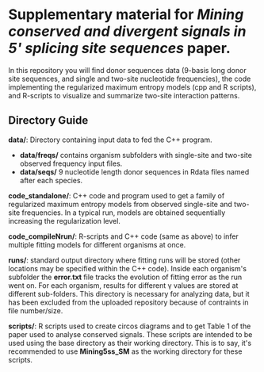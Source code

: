 # Supplementary material for *Mining conserved and divergent signals in 5' splicing site sequences* paper. 
In this repository you will find donor sequences data (9-basis long donor site sequences, and single and two-site nucleotide frequencies), the code implementing the regularized maximum entropy models (cpp and R scripts), and R-scripts to visualize and summarize two-site interaction patterns.


## Directory Guide

**data/**: Directory containing input data to fed the C++ program. 
* **data/freqs/** contains organism subfolders with single-site and two-site observed frequency input files. 
* **data/seqs/** 9 nucleotide length donor sequences in Rdata files named after each species.

**code_standalone/**: C++ code and program used to get a family of regularized maximum entropy models from observed single-site and two-site frequencies. In a typical run, models are obtained sequentially increasing the regularization level.

**code_compileNrun/**: R-scripts and C++ code (same as above) to infer multiple fitting models for different organisms at once.

**runs/**: standard output directory where fitting runs will be stored (other locations may be specified within the C++ code). Inside each organism's subfolder the **error.txt** file tracks the evolution of fitting error as the run went on. For each organism, results for different &gamma; values are stored at different sub-folders. This directory is necessary for analyzing data, but it has been excluded from the uploaded repository because of contraints in file number/size.

**scripts/**: R scripts used to create circos diagrams and to get Table 1 of the paper used to analyse conserved signals. These scripts are intended to be used using the base directory as their working directory. This is to say, it's recommended to use **Mining5ss_SM** as the working directory for these scripts.

